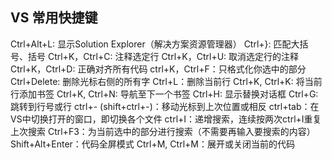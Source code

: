 ## VS 常用快捷键
Ctrl+Alt+L: 显示Solution Explorer（解决方案资源管理器）
Ctrl+}: 匹配大括号、括号
Ctrl+K，Ctrl+C: 注释选定行
Ctrl+K，Ctrl+U: 取消选定行的注释
Ctrl+K，Ctrl+D: 正确对齐所有代码
ctrl+K，Ctrl+F：只格式化你选中的部分
Ctrl+Delete: 删除光标右侧的所有字
Ctrl+L：删除当前行
Ctrl+K,  Ctrl+K: 将当前行添加书签
Ctrl+K,  Ctrl+N: 导航至下一个书签
Ctrl+H: 显示替换对话框
Ctrl+G: 跳转到行号或行
ctrl+- (shift+ctrl+-)：移动光标到上次位置或相反
ctrl+tab：在VS中切换打开的窗口，即切换各个文件
ctrl+I：递增搜索，连续按两次ctrl+I重复上次搜索
Ctrl+F3：为当前选中的部分进行搜索（不需要再输入要搜索的内容）
Shift+Alt+Enter：代码全屏模式
Ctrl+M, Ctrl+M：展开或关闭当前的代码